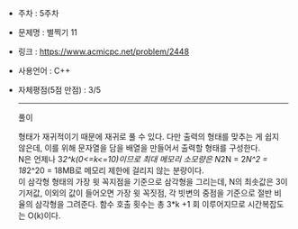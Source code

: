 * 주차 : 5주차
* 문제명 : 별찍기 11
* 링크 : https://www.acmicpc.net/problem/2448
* 사용언어 : C++ 
* 자체평점(5점 만점) : 3/5 
  
  ---

  풀이

  형태가 재귀적이기 때문에 재귀로 풀 수 있다. 다만 출력의 형태를 맞추는 게 쉽지 않은데, 이를 위해 문자열을 담을 배열을 만들어서 출력할 형태를 구성한다.  
  N은 언제나 3*2^k(0<=k<=10)이므로 최대 메모리 소모량은 N*2N = 2*N^2 = 18*2^20 = 18MB로 메모리 제한에 걸리지 않는 분량이다.  
  이 삼각형 형태의 가장 윗 꼭지점을 기준으로 삼각형을 그리는데, N의 최솟값은 3이 기저값, 이외의 값이 들어오면 가장 윗 꼭짓점, 각 빗변의 중점을 기준으로 절반 비율의 삼각형을 그려준다.
  함수 호출 횟수는 총 3*k +1 회 이루어지므로 시간복잡도는 O(k)이다.
